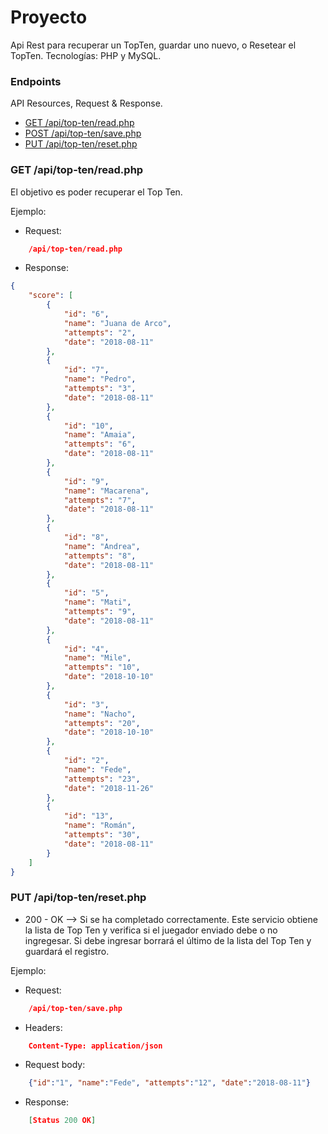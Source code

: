 # Proyecto

Api Rest para recuperar un TopTen, guardar uno nuevo, o Resetear el TopTen.
Tecnologías: PHP y MySQL.

### Endpoints

API Resources, Request & Response.

  - [GET /api/top-ten/read.php](#get-read)
  - [POST /api/top-ten/save.php](#post-save)
  - [PUT /api/top-ten/reset.php](#put-reset)

### GET /api/top-ten/read.php

El objetivo es poder recuperar el Top Ten.

Ejemplo:
- Request:
	
```json
	/api/top-ten/read.php
```

- Response:

```json
{
    "score": [
        {
            "id": "6",
            "name": "Juana de Arco",
            "attempts": "2",
            "date": "2018-08-11"
        },
        {
            "id": "7",
            "name": "Pedro",
            "attempts": "3",
            "date": "2018-08-11"
        },
        {
            "id": "10",
            "name": "Amaia",
            "attempts": "6",
            "date": "2018-08-11"
        },
        {
            "id": "9",
            "name": "Macarena",
            "attempts": "7",
            "date": "2018-08-11"
        },
        {
            "id": "8",
            "name": "Andrea",
            "attempts": "8",
            "date": "2018-08-11"
        },
        {
            "id": "5",
            "name": "Mati",
            "attempts": "9",
            "date": "2018-08-11"
        },
        {
            "id": "4",
            "name": "Mile",
            "attempts": "10",
            "date": "2018-10-10"
        },
        {
            "id": "3",
            "name": "Nacho",
            "attempts": "20",
            "date": "2018-10-10"
        },
        {
            "id": "2",
            "name": "Fede",
            "attempts": "23",
            "date": "2018-11-26"
        },
        {
            "id": "13",
            "name": "Román",
            "attempts": "30",
            "date": "2018-08-11"
        }
    ]
}
```
	
### PUT /api/top-ten/reset.php

* 200 - OK --> Si se ha completado correctamente.
Este servicio obtiene la lista de Top Ten y verifica si el juegador enviado debe o no ingregesar.
Si debe ingresar borrará el último de la lista del Top Ten y guardará el registro.

Ejemplo:

- Request:

```json
	/api/top-ten/save.php
```

- Headers:

```json
	Content-Type: application/json
```

- Request body:

```json
	{"id":"1", "name":"Fede", "attempts":"12", "date":"2018-08-11"}
```

- Response:

```json
	[Status 200 OK]
```

